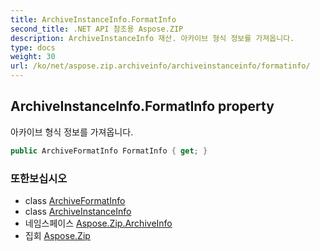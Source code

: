 ```yaml
---
title: ArchiveInstanceInfo.FormatInfo
second_title: .NET API 참조용 Aspose.ZIP
description: ArchiveInstanceInfo 재산. 아카이브 형식 정보를 가져옵니다.
type: docs
weight: 30
url: /ko/net/aspose.zip.archiveinfo/archiveinstanceinfo/formatinfo/
---
```

## ArchiveInstanceInfo.FormatInfo property

아카이브 형식 정보를 가져옵니다.

```csharp
public ArchiveFormatInfo FormatInfo { get; }
```

### 또한보십시오

* class [ArchiveFormatInfo](../../archiveformatinfo/)
* class [ArchiveInstanceInfo](../)
* 네임스페이스 [Aspose.Zip.ArchiveInfo](../../archiveinstanceinfo/)
* 집회 [Aspose.Zip](../../../)


